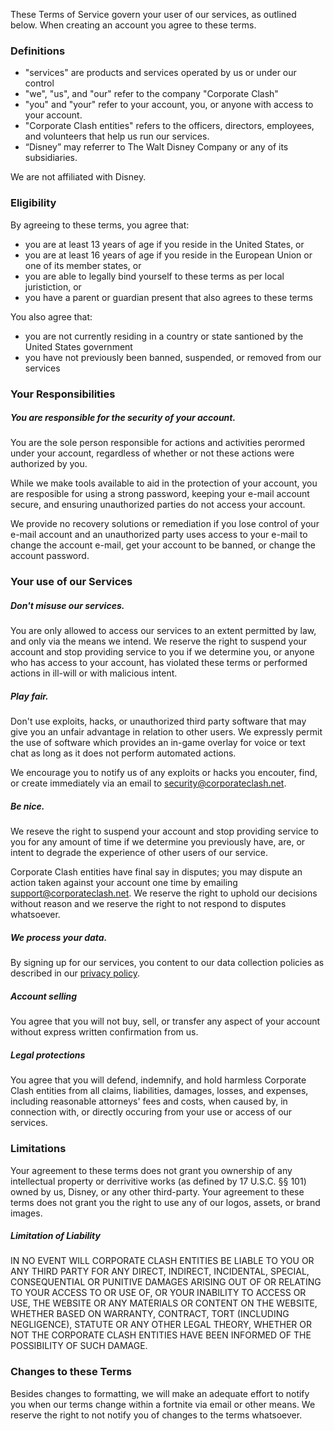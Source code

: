 These Terms of Service govern your user of our services, as outlined below. When creating an account you agree to these terms.

### Definitions

* "services" are products and services operated by us or under our control
* "we", "us", and "our" refer to the company "Corporate Clash"
* "you" and "your" refer to your account, you, or anyone with access to your account. 
* "Corporate Clash entities" refers to the officers, directors, employees, and volunteers that help us run our services.
* “Disney” may referrer to The Walt Disney Company or any of its subsidiaries. 

We are not affiliated with Disney.

### Eligibility

By agreeing to these terms, you agree that:

* you are at least 13 years of age if you reside in the United States, or
* you are at least 16 years of age if you reside in the European Union or one of its member states, or
* you are able to legally bind yourself to these terms as per local juristiction, or 
* you have a parent or guardian present that also agrees to these terms

You also agree that: 

* you are not currently residing in a country or state santioned by the United States government 
* you have not previously been banned, suspended, or removed from our services

### Your Responsibilities

##### You are responsible for the security of your account.

You are the sole person responsible for actions and activities perormed under your account, regardless of whether or not these actions were authorized by you.

While we make tools available to aid in the protection of your account, you are resposible for using a strong password, keeping your e-mail account secure, and ensuring unauthorized parties do not access your account.

We provide no recovery solutions or remediation if you lose control of your e-mail account and an unauthorized party uses access to your e-mail to change the account e-mail, get your account to be banned, or change the account password. 

### Your use of our Services

##### Don't misuse our services. 

You are only allowed to access our services to an extent permitted by law, and only via the means we intend. We reserve the right to suspend your account and stop providing service to you if we determine you, or anyone who has access to your account, has violated these terms or performed actions in ill-will or with malicious intent. 

##### Play fair. 

Don't use exploits, hacks, or unauthorized third party software that may give you an unfair advantage in relation to other users. We expressly permit the use of software which provides an in-game overlay for voice or text chat as long as it does not perform automated actions. 

We encourage you to notify us of any exploits or hacks you encouter, find, or create immediately via an email to security@corporateclash.net.

##### Be nice. 

We reseve the right to suspend your account and stop providing service to you for any amount of time if we determine you previously have, are, or intent to degrade the experience of other users of our service.  

Corporate Clash entities have final say in disputes; you may dispute an action taken against your account one time by emailing support@corporateclash.net. We reserve the right to uphold our decisions without reason and we reserve the right to not respond to disputes whatsoever.

##### We process your data.

By signing up for our services, you content to our data collection policies as described in our [privacy policy](https://corporateclash.net/help/privacy).

##### Account selling

You agree that you will not buy, sell, or transfer any aspect of your account without express written confirmation from us. 

##### Legal protections

You agree that you will defend, indemnify, and hold harmless Corporate Clash entities from all claims, liabilities, damages, losses, and expenses, including reasonable attorneys' fees and costs, when caused by, in connection with, or directly occuring from your use or access of our services.

<!--- This protects us from those maliciously exploiting our service to cause harm to other users or companies that would cause legal trouble. -->

### Limitations

Your agreement to these terms does not grant you ownership of any intellectual property or derrivitive works (as defined by 17 U.S.C. §§ 101) owned by us, Disney, or any other third-party. Your agreement to these terms does not grant you the right to use any of our logos, assets, or brand images.

##### Limitation of Liability

IN NO EVENT WILL CORPORATE CLASH ENTITIES BE LIABLE TO YOU OR ANY THIRD PARTY FOR ANY DIRECT, INDIRECT, INCIDENTAL, SPECIAL, CONSEQUENTIAL OR PUNITIVE DAMAGES ARISING OUT OF OR RELATING TO YOUR ACCESS TO OR USE OF, OR YOUR INABILITY TO ACCESS OR USE, THE WEBSITE OR ANY MATERIALS OR CONTENT ON THE WEBSITE, WHETHER BASED ON WARRANTY, CONTRACT, TORT (INCLUDING NEGLIGENCE), STATUTE OR ANY OTHER LEGAL THEORY, WHETHER OR NOT THE CORPORATE CLASH ENTITIES HAVE BEEN INFORMED OF THE POSSIBILITY OF SUCH DAMAGE.

### Changes to these Terms

Besides changes to formatting, we will make an adequate effort to notify you when our terms change within a fortnite via email or other means. We reserve the right to not notify you of changes to the terms whatsoever.
